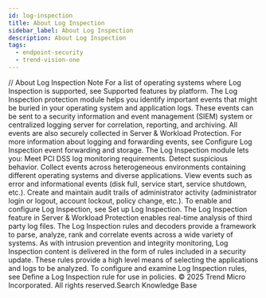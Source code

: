 ```yaml
---
id: log-inspection
title: About Log Inspection
sidebar_label: About Log Inspection
description: About Log Inspection
tags:
  - endpoint-security
  - trend-vision-one
---
```


/*<![CDATA[*/ $('#title').html($('meta[name=map-description]').attr('content')); /*]]>*/ About Log Inspection Note For a list of operating systems where Log Inspection is supported, see Supported features by platform. The Log Inspection protection module helps you identify important events that might be buried in your operating system and application logs. These events can be sent to a security information and event management (SIEM) system or centralized logging server for correlation, reporting, and archiving. All events are also securely collected in Server & Workload Protection. For more information about logging and forwarding events, see Configure Log Inspection event forwarding and storage. The Log Inspection module lets you: Meet PCI DSS log monitoring requirements. Detect suspicious behavior. Collect events across heterogeneous environments containing different operating systems and diverse applications. View events such as error and informational events (disk full, service start, service shutdown, etc.). Create and maintain audit trails of administrator activity (administrator login or logout, account lockout, policy change, etc.). To enable and configure Log Inspection, see Set up Log Inspection. The Log Inspection feature in Server & Workload Protection enables real-time analysis of third party log files. The Log Inspection rules and decoders provide a framework to parse, analyze, rank and correlate events across a wide variety of systems. As with intrusion prevention and integrity monitoring, Log Inspection content is delivered in the form of rules included in a security update. These rules provide a high level means of selecting the applications and logs to be analyzed. To configure and examine Log Inspection rules, see Define a Log Inspection rule for use in policies. © 2025 Trend Micro Incorporated. All rights reserved.Search Knowledge Base